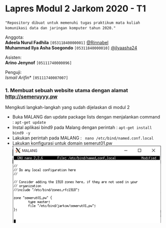 # Lapres Modul 2 Jarkom 2020 - T1  
`"Repository dibuat untuk memenuhi tugas praktikum mata kuliah komunikasi data dan jaringan komputer tahun 2020."`  
  
Anggota:  
**Adeela Nurul Fadhila** `[05311840000001]` [@Rinnabel](https://github.com/Rinnabel)  
**Muhammad Ilya Asha Soegondo** `[05311840000010]` [@ilyaasha24](https://github.com/ilyaasha24/)  

Asisten:  
**Arino Jenynof** `[05111740000096]`  

Penguji:  
*Ismail Arifin** `[05111740007007]`  



### 1. Membuat sebuah website utama dengan alamat http://semeruyyy.pw
Mengikuti langkah-langkah yang sudah dijelaskan di modul 2
* Buka MALANG dan update package lists dengan menjalankan command : `apt-get update`
* Instal aplikasi bind9 pada Malang dengan perintah : `apt-get install bind9 -y`
* Lakukan perintah pada MALANG : ` nano /etc/bind/named.conf.local`
* Lakukan konfigurasi untuk domain semerut01.pw
![1.1](./Images/1/1.1.png)  